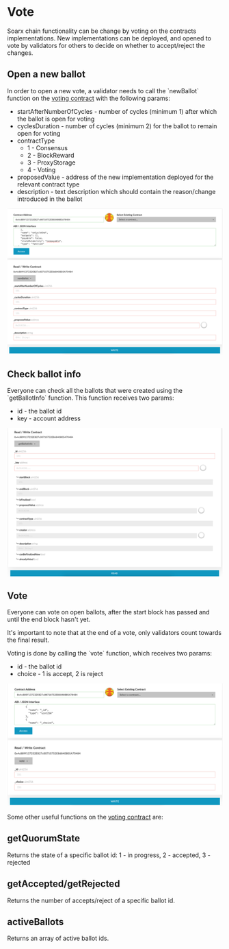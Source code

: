 # Vote

Soarx chain functionality can be change by voting on the contracts implementations. New implementations can be deployed, and opened to vote by validators for others to decide on whether to accept/reject the changes.

## Open a new ballot

In order to open a new vote, a validator needs to call the \`newBallot\` function on the [voting contract](https://soarxscan.org/address/0x6F48aa4cD807A9594e23eec96Cd22bef2b2d866F) with the following params:

* startAfterNumberOfCycles - number of cycles (minimum 1) after which the ballot is open for voting
* cyclesDuration - number of cycles (minimum 2) for the ballot to remain open for voting
* contractType
  * 1 - Consensus
  * 2 - BlockReward
  * 3 - ProxyStorage
  * 4 - Voting
* proposedValue - address of the new implementation deployed for the relevant contract type
* description - text description which should contain the reason/change introduced in the ballot

![new ballot](<../../.gitbook/assets/image (5).png>)

## Check ballot info

Everyone can check all the ballots that were created using the \`getBallotInfo\` function. This function receives two params:

* id - the ballot id
* key - account address

![getBallotInfo](<../../.gitbook/assets/image (2).png>)

## Vote

Everyone can vote on open ballots, after the start block has passed and until the end block hasn't yet.

It's important to note that at the end of a vote, only validators count towards the final result.

Voting is done by calling the \`vote\` function, which receives two params:

* id - the ballot id
* choice - 1 is accept, 2 is reject

![vote](../../.gitbook/assets/image.png)



Some other useful functions on the [voting contract](https://soarxscan.org/address/0x6F48aa4cD807A9594e23eec96Cd22bef2b2d866F) are:

## getQuorumState

Returns the state of a specific ballot id: 1 - in progress, 2 - accepted, 3 - rejected

## getAccepted/getRejected

Returns the number of accepts/reject of a specific ballot id.

## activeBallots

Returns an array of active ballot ids.
